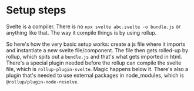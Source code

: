 # Setup steps

Svelte is a compiler. There is no `npx svelte abc.svelte -o bundle.js` or anything like that. The way it compile things is by using rollup.

So here's how the very basic setup works: create a js file where it imports and instantiate a new svelte file/component. The file then gets rolled-up by rollup, which spits out a `bundle.js` and that's what gets imported in html. There's a special plugin needed before the rollup can compile the svelte file, which is `rollup-plugin-svelte`. Magic happens below it. There's also a plugin that's needed to use external packages in node_modules, which is `@rollup/plugin-node-resolve`.